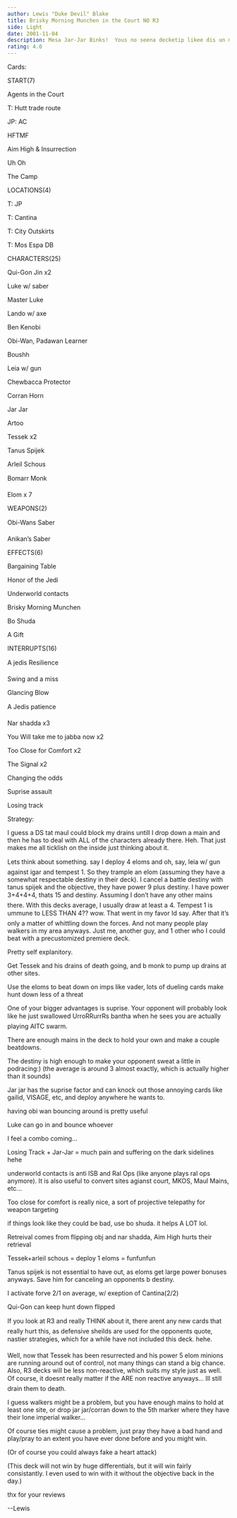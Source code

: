 ```yaml
---
author: Lewis "Duke Devil" Blake
title: Brisky Morning Munchen in the Court NO R3
side: Light
date: 2001-11-04
description: Mesa Jar-Jar Binks!  Yous no seena decketip likee dis un many times, but itsa still a strong un!  It even wins sum game widout da Objective if yousa no like a!
rating: 4.0
---
```

Cards: 

START(7) 
Agents in the Court 
T: Hutt trade route 
JP: AC 
HFTMF 
Aim High & Insurrection
Uh Oh 
The Camp 

LOCATIONS(4) 
T: JP 
T: Cantina 
T: City Outskirts 
T: Mos Espa DB  

CHARACTERS(25) 
Qui-Gon Jin x2
Luke w/ saber 
Master Luke 
Lando w/ axe 
Ben Kenobi 
Obi-Wan, Padawan Learner 
Boushh
Leia w/ gun
Chewbacca Protector
Corran Horn 
Jar Jar 
Artoo 
Tessek x2 
Tanus Spijek 
Arleil Schous   
Bomarr Monk 
Elom x 7 

WEAPONS(2) 
Obi-Wans Saber
Anikan’s Saber 

EFFECTS(6) 
Bargaining Table 
Honor of the Jedi 
Underworld contacts 
Brisky Morning Munchen 
Bo Shuda 
A Gift 

INTERRUPTS(16)  
A jedis Resilience 
Swing and a miss 
Glancing Blow 
A Jedis patience 
Nar shadda x3 
You Will take me to jabba now x2 
Too Close for Comfort x2 
The Signal x2 
Changing the odds 
Suprise assault 
Losing track 


Strategy: 

I guess a DS tat maul could block my drains untill I drop down a main and then he has to deal with ALL of the characters already there.  Heh.  That just makes me all ticklish on the inside just thinking about it.


Lets think about something.  say I deploy 4 eloms and oh, say, leia w/ gun against igar and tempest 1.  So they trample an elom (assuming they have a somewhat respectable destiny in their deck).  I cancel a battle destiny with tanus spijek and the objective, they have power 9 plus destiny.  I have power 3+4+4+4, thats 15 and destiny.  Assuming I don’t have any other mains there.  With this decks average, I usually draw at least a 4.  Tempest 1 is ummune to LESS THAN 4??  wow.  That went in my favor Id say.  After that it’s only a matter of whittling down the forces.  And not many people play walkers in my area anyways.  Just me, another guy, and 1 other who I could beat with a precustomized premiere deck.


Pretty self explanitory. 
Get Tessek and his drains of death going, and b monk to pump up drains at other sites. 
Use the eloms to beat down on imps like vader, lots of dueling cards make hunt down less of a threat 

One of your bigger advantages is suprise.  Your opponent will probably look like he just swallowed UrroRRurrRs bantha when he sees you are actually playing AITC swarm.

There are enough mains in the deck to hold your own and make a couple beatdowns.

The destiny is high enough to make your opponent sweat a little in podracing:) (the average is around 3 almost exactly, which is actually higher than it sounds)

Jar jar has the suprise factor and can knock out those annoying cards like gailid, VISAGE, etc, and deploy anywhere he wants to. 

having obi wan bouncing around is pretty useful 
Luke can go in and bounce whoever 

I feel a combo coming... 

Losing Track + Jar-Jar = much pain and suffering on the dark sidelines hehe

underworld contacts is anti ISB and Ral Ops (like anyone plays ral ops anymore).  It is also useful to convert sites agianst court, MKOS, Maul Mains, etc...

Too close for comfort is really nice, a sort of projective telepathy for weapon targeting 

if things look like they could be bad, use bo shuda. it helps A LOT lol. 
Retreival comes from flipping obj and nar shadda, Aim High hurts their retrieval 

Tessek+arleil schous = deploy 1 eloms = funfunfun 
Tanus spijek is not essential to have out, as eloms get large power bonuses anyways. Save him for canceling an opponents b destiny. 

I activate forve 2/1 on average, w/ exeption of Cantina(2/2) 

Qui-Gon can keep hunt down flipped 

If you look at R3 and really THINK about it, there arent any new cards that really hurt this, as defensive sheilds are used for the opponents quote, nastier strategies, which for a while have not included this deck.  hehe.  

Well, now that Tessek has been resurrected and his power 5 elom minions are running around out of control, not many things can stand a big chance.  Also, R3 decks will be less non-reactive, which suits my style just as well.  Of course, it doesnt really matter if the ARE non reactive anyways...  Ill still drain them to death.

I guess walkers might be a problem, but you have enough mains to hold at least one site, or drop  jar jar/corran down to the 5th marker where they have their lone imperial walker...

Of course ties might cause a problem, just pray they have a bad hand and play/pray to an extent you have ever done before and you might win.
(Or of course you could always fake a heart attack)

(This deck will not win by huge differentials, but it will win fairly consistantly.  I even used to win with it without the objective back in the day.)

thx for your reviews 
--Lewis          